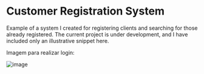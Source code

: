 # Customer Registration System

Example of a system I created for registering clients and searching for those already registered. The current project is under development, and I have included only an illustrative snippet here.

Imagem para realizar login:

![image](https://github.com/user-attachments/assets/434a30f0-4f66-40a7-a84e-b59abc6ca03b)

